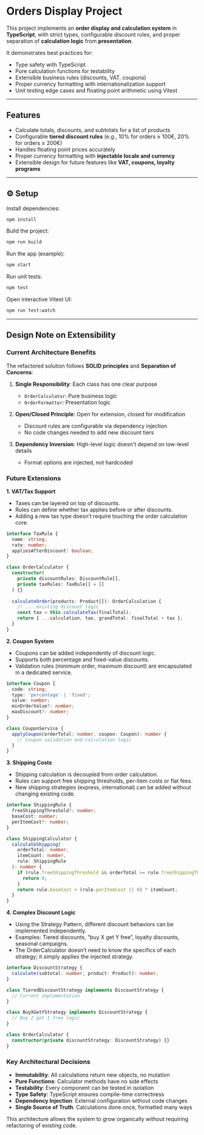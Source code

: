 # Orders Display Project

This project implements an **order display and calculation system** in **TypeScript**, with strict types, configurable discount rules, and proper separation of **calculation logic** from **presentation**.

It demonstrates best practices for:

- Type safety with TypeScript
- Pure calculation functions for testability
- Extensible business rules (discounts, VAT, coupons)
- Proper currency formatting with internationalization support
- Unit testing edge cases and floating point arithmetic using Vitest

---
## Features

- Calculate totals, discounts, and subtotals for a list of products
- Configurable **tiered discount rules** (e.g., 10% for orders ≥ 100€, 20% for orders ≥ 200€)
- Handles floating point prices accurately
- Proper currency formatting with **injectable locale and currency**
- Extensible design for future features like **VAT, coupons, loyalty programs**

---

## ⚙️ Setup

Install dependencies:

```bash
npm install
````

Build the project:

```bash
npm run build
```

Run the app (example):

```bash
npm start
```

Run unit tests:

```bash
npm test
```

Open interactive Vitest UI:

```bash
npm run test:watch
```

---


## Design Note on Extensibility

### Current Architecture Benefits

The refactored solution follows **SOLID principles** and **Separation of Concerns**:

1. **Single Responsibility**: Each class has one clear purpose
    - `OrderCalculator`: Pure business logic
    - `OrderFormatter`: Presentation logic

2. **Open/Closed Principle**: Open for extension, closed for modification
    - Discount rules are configurable via dependency injection
    - No code changes needed to add new discount tiers

3. **Dependency Inversion**: High-level logic doesn't depend on low-level details
    - Format options are injected, not hardcoded

### Future Extensions

**1. VAT/Tax Support**
- Taxes can be layered on top of discounts.
- Rules can define whether tax applies before or after discounts.
- Adding a new tax type doesn’t require touching the order calculation core.

```typescript
interface TaxRule {
  name: string;
  rate: number;
  appliesAfterDiscount: boolean;
}

class OrderCalculator {
  constructor(
    private discountRules: DiscountRule[],
    private taxRules: TaxRule[] = []
  ) {}
  
  calculateOrder(products: Product[]): OrderCalculation {
    // ... existing discount logic
    const tax = this.calculateTax(finalTotal);
    return { ...calculation, tax, grandTotal: finalTotal + tax };
  }
}
```

**2. Coupon System**
- Coupons can be added independently of discount logic.
- Supports both percentage and fixed-value discounts.
- Validation rules (minimum order, maximum discount) are encapsulated in a dedicated service.

```typescript
interface Coupon {
  code: string;
  type: 'percentage' | 'fixed';
  value: number;
  minOrderValue?: number;
  maxDiscount?: number;
}

class CouponService {
  applyCoupon(orderTotal: number, coupon: Coupon): number {
    // Coupon validation and calculation logic
  }
}
```

**3. Shipping Costs**
- Shipping calculation is decoupled from order calculation.
- Rules can support free shipping thresholds, per-item costs or flat fees.
- New shipping strategies (express, international) can be added without changing existing code.

```typescript
interface ShippingRule {
  freeShippingThreshold?: number;
  baseCost: number;
  perItemCost?: number;
}

class ShippingCalculator {
  calculateShipping(
    orderTotal: number, 
    itemCount: number, 
    rule: ShippingRule
  ): number {
    if (rule.freeShippingThreshold && orderTotal >= rule.freeShippingThreshold) {
      return 0;
    }
    return rule.baseCost + (rule.perItemCost || 0) * itemCount;
  }
}
```

**4. Complex Discount Logic**
- Using the Strategy Pattern, different discount behaviors can be implemented independently.
- Examples: Tiered discounts, “buy X get Y free”, loyalty discounts, seasonal campaigns.
- The OrderCalculator doesn’t need to know the specifics of each strategy; it simply applies the injected strategy.

```typescript
interface DiscountStrategy {
  calculate(subtotal: number, product: Product): number;
}

class TieredDiscountStrategy implements DiscountStrategy {
  // Current implementation
}

class BuyXGetYStrategy implements DiscountStrategy {
  // Buy 2 get 1 free logic
}

class OrderCalculator {
  constructor(private discountStrategy: DiscountStrategy) {}
}
```

### Key Architectural Decisions

- **Immutability**: All calculations return new objects, no mutation
- **Pure Functions**: Calculator methods have no side effects
- **Testability**: Every component can be tested in isolation
- **Type Safety**: TypeScript ensures compile-time correctness
- **Dependency Injection**: External configuration without code changes
- **Single Source of Truth**: Calculations done once, formatted many ways

This architecture allows the system to grow organically without requiring refactoring of existing code.